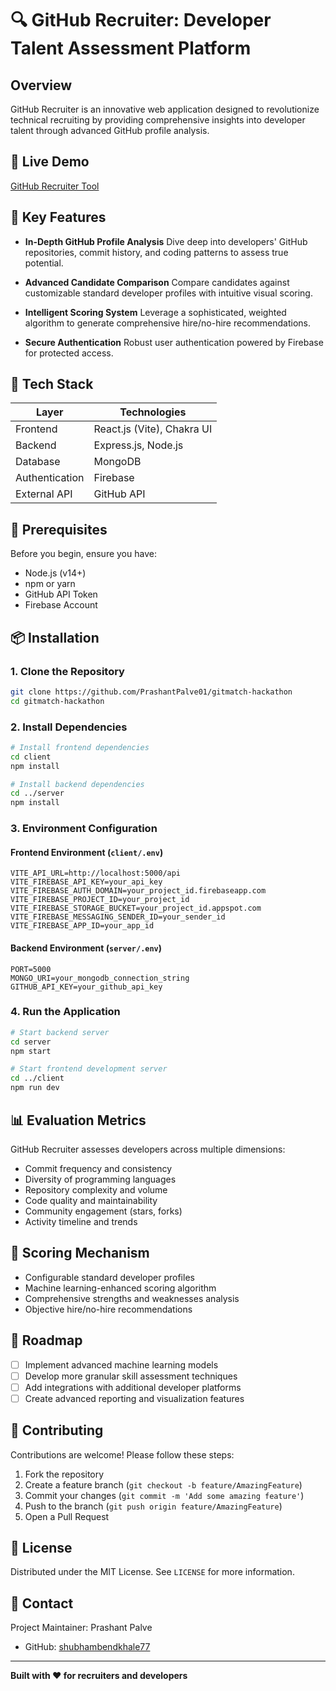 # 🔍 GitHub Recruiter: Developer Talent Assessment Platform

## Overview

GitHub Recruiter is an innovative web application designed to revolutionize technical recruiting by providing comprehensive insights into developer talent through advanced GitHub profile analysis.

## 🔗 Live Demo

[GitHub Recruiter Tool](https://gitmatch-hackathon-frontend.onrender.com/)

## 🌟 Key Features

- **In-Depth GitHub Profile Analysis**
  Dive deep into developers' GitHub repositories, commit history, and coding patterns to assess true potential.

- **Advanced Candidate Comparison**
  Compare candidates against customizable standard developer profiles with intuitive visual scoring.

- **Intelligent Scoring System**
  Leverage a sophisticated, weighted algorithm to generate comprehensive hire/no-hire recommendations.

- **Secure Authentication**
  Robust user authentication powered by Firebase for protected access.

## 🚀 Tech Stack

| Layer          | Technologies               |
| -------------- | -------------------------- |
| Frontend       | React.js (Vite), Chakra UI |
| Backend        | Express.js, Node.js        |
| Database       | MongoDB                    |
| Authentication | Firebase                   |
| External API   | GitHub API                 |

## 🔧 Prerequisites

Before you begin, ensure you have:

- Node.js (v14+)
- npm or yarn
- GitHub API Token
- Firebase Account

## 📦 Installation

### 1. Clone the Repository

```bash
git clone https://github.com/PrashantPalve01/gitmatch-hackathon
cd gitmatch-hackathon
```

### 2. Install Dependencies

```bash
# Install frontend dependencies
cd client
npm install

# Install backend dependencies
cd ../server
npm install
```

### 3. Environment Configuration

#### Frontend Environment (`client/.env`)

```env
VITE_API_URL=http://localhost:5000/api
VITE_FIREBASE_API_KEY=your_api_key
VITE_FIREBASE_AUTH_DOMAIN=your_project_id.firebaseapp.com
VITE_FIREBASE_PROJECT_ID=your_project_id
VITE_FIREBASE_STORAGE_BUCKET=your_project_id.appspot.com
VITE_FIREBASE_MESSAGING_SENDER_ID=your_sender_id
VITE_FIREBASE_APP_ID=your_app_id
```

#### Backend Environment (`server/.env`)

```env
PORT=5000
MONGO_URI=your_mongodb_connection_string
GITHUB_API_KEY=your_github_api_key
```

### 4. Run the Application

```bash
# Start backend server
cd server
npm start

# Start frontend development server
cd ../client
npm run dev
```

## 📊 Evaluation Metrics

GitHub Recruiter assesses developers across multiple dimensions:

- Commit frequency and consistency
- Diversity of programming languages
- Repository complexity and volume
- Code quality and maintainability
- Community engagement (stars, forks)
- Activity timeline and trends

## 🎯 Scoring Mechanism

- Configurable standard developer profiles
- Machine learning-enhanced scoring algorithm
- Comprehensive strengths and weaknesses analysis
- Objective hire/no-hire recommendations

## 🔮 Roadmap

- [ ] Implement advanced machine learning models
- [ ] Develop more granular skill assessment techniques
- [ ] Add integrations with additional developer platforms
- [ ] Create advanced reporting and visualization features

## 🤝 Contributing

Contributions are welcome! Please follow these steps:

1. Fork the repository
2. Create a feature branch (`git checkout -b feature/AmazingFeature`)
3. Commit your changes (`git commit -m 'Add some amazing feature'`)
4. Push to the branch (`git push origin feature/AmazingFeature`)
5. Open a Pull Request

## 📄 License

Distributed under the MIT License. See `LICENSE` for more information.

## 📧 Contact

Project Maintainer: Prashant Palve

- GitHub: [shubhambendkhale77](https://github.com/shubhambendkhale77)

---

**Built with ❤️ for recruiters and developers**
